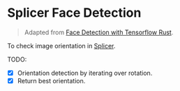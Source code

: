 # Splicer Face Detection

> Adapted from [Face Detection with Tensorflow Rust](https://cetra3.github.io/blog/face-detection-with-tensorflow-rust/).

To check image orientation in [Splicer](https://github.com/deadManAlive/splicer).

TODO:

- [x] Orientation detection by iterating over rotation.
- [x] Return best orientation.
